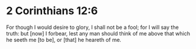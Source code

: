 # 2 Corinthians 12:6

For though I would desire to glory, I shall not be a fool; for I will say the truth: but [now] I forbear, lest any man should think of me above that which he seeth me [to be], or [that] he heareth of me.